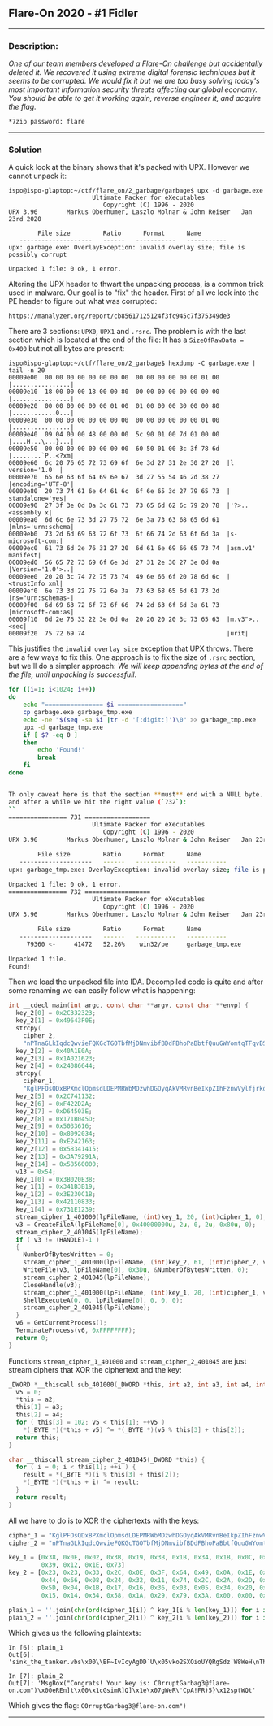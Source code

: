 ## Flare-On 2020 - #1 Fidler
___

### Description: 

*One of our team members developed a Flare-On challenge but accidentally deleted it. We recovered it using extreme digital forensic techniques but it seems to be corrupted. We would fix it but we are too busy solving today's most important information security threats affecting our global economy. You should be able to get it working again, reverse engineer it, and acquire the flag.*

`*7zip password: flare`

___


### Solution

A quick look at the binary shows that it's packed with UPX. However we cannot unpack it:
```
ispo@ispo-glaptop:~/ctf/flare_on/2_garbage/garbage$ upx -d garbage.exe 
                       Ultimate Packer for eXecutables
                          Copyright (C) 1996 - 2020
UPX 3.96        Markus Oberhumer, Laszlo Molnar & John Reiser   Jan 23rd 2020

        File size         Ratio      Format      Name
   --------------------   ------   -----------   -----------
upx: garbage.exe: OverlayException: invalid overlay size; file is possibly corrupt

Unpacked 1 file: 0 ok, 1 error.
```

Altering the UPX header to thwart the unpacking process, is a common trick used in malware.
Our goal is to "fix" the header. First of all we look into the PE header to figure out what
was corrupted:
```
https://manalyzer.org/report/cb85617125124f3fc945c7f375349de3
```

There are 3 sections: `UPX0`, `UPX1` and `.rsrc`. The problem is with the last section
which is located at the end of the file: It has a `SizeOfRawData = 0x400` but not all
bytes are present:
```
ispo@ispo-glaptop:~/ctf/flare_on/2_garbage$ hexdump -C garbage.exe | tail -n 20
00009e00  00 00 00 00 00 00 00 00  00 00 00 00 00 00 01 00  |................|
00009e10  18 00 00 00 18 00 00 80  00 00 00 00 00 00 00 00  |................|
00009e20  00 00 00 00 00 00 01 00  01 00 00 00 30 00 00 80  |............0...|
00009e30  00 00 00 00 00 00 00 00  00 00 00 00 00 00 01 00  |................|
00009e40  09 04 00 00 48 00 00 00  5c 90 01 00 7d 01 00 00  |....H...\...}...|
00009e50  00 00 00 00 00 00 00 00  60 50 01 00 3c 3f 78 6d  |........`P..<?xm|
00009e60  6c 20 76 65 72 73 69 6f  6e 3d 27 31 2e 30 27 20  |l version='1.0' |
00009e70  65 6e 63 6f 64 69 6e 67  3d 27 55 54 46 2d 38 27  |encoding='UTF-8'|
00009e80  20 73 74 61 6e 64 61 6c  6f 6e 65 3d 27 79 65 73  | standalone='yes|
00009e90  27 3f 3e 0d 0a 3c 61 73  73 65 6d 62 6c 79 20 78  |'?>..<assembly x|
00009ea0  6d 6c 6e 73 3d 27 75 72  6e 3a 73 63 68 65 6d 61  |mlns='urn:schema|
00009eb0  73 2d 6d 69 63 72 6f 73  6f 66 74 2d 63 6f 6d 3a  |s-microsoft-com:|
00009ec0  61 73 6d 2e 76 31 27 20  6d 61 6e 69 66 65 73 74  |asm.v1' manifest|
00009ed0  56 65 72 73 69 6f 6e 3d  27 31 2e 30 27 3e 0d 0a  |Version='1.0'>..|
00009ee0  20 20 3c 74 72 75 73 74  49 6e 66 6f 20 78 6d 6c  |  <trustInfo xml|
00009ef0  6e 73 3d 22 75 72 6e 3a  73 63 68 65 6d 61 73 2d  |ns="urn:schemas-|
00009f00  6d 69 63 72 6f 73 6f 66  74 2d 63 6f 6d 3a 61 73  |microsoft-com:as|
00009f10  6d 2e 76 33 22 3e 0d 0a  20 20 20 20 3c 73 65 63  |m.v3">..    <sec|
00009f20  75 72 69 74                                       |urit|
``` 

This justifies the `invalid overlay size` exception that UPX throws.
There are a few ways to fix this. One approach is to fix the size of `.rsrc`
section, but we'll do a simpler approach: *We will keep appending bytes at
the end of the file, until unpacking is successfull*.

```bash
for ((i=1; i<1024; i++))
do 
    echo "================ $i =================="
    cp garbage.exe garbage_tmp.exe
    echo -ne "$(seq -sa $i |tr -d '[:digit:]')\0" >> garbage_tmp.exe
    upx -d garbage_tmp.exe
    if [ $? -eq 0 ]
    then
        echo 'Found!'
        break
    fi
done


Th only caveat here is that the section **must** end with a NULL byte. We run the script 
and after a while we hit the right value (`732`):
``
================ 731 ==================
                       Ultimate Packer for eXecutables
                          Copyright (C) 1996 - 2020
UPX 3.96        Markus Oberhumer, Laszlo Molnar & John Reiser   Jan 23rd 2020

        File size         Ratio      Format      Name
   --------------------   ------   -----------   -----------
upx: garbage_tmp.exe: OverlayException: invalid overlay size; file is possibly corrupt

Unpacked 1 file: 0 ok, 1 error.
================ 732 ==================
                       Ultimate Packer for eXecutables
                          Copyright (C) 1996 - 2020
UPX 3.96        Markus Oberhumer, Laszlo Molnar & John Reiser   Jan 23rd 2020

        File size         Ratio      Format      Name
   --------------------   ------   -----------   -----------
     79360 <-     41472   52.26%    win32/pe     garbage_tmp.exe

Unpacked 1 file.
Found!
```

Then we load the unpacked file into IDA. Decompiled code is quite and after some
renaming we can easily follow what is happening:
```C
int __cdecl main(int argc, const char **argv, const char **envp) {
  key_2[0] = 0x2C332323;
  key_2[1] = 0x49643F0E;
  strcpy(
    cipher_2,
    "nPTnaGLkIqdcQwvieFQKGcTGOTbfMjDNmvibfBDdFBhoPaBbtfQuuGWYomtqTFqvBSKdUMmciqKSGZaosWCSoZlcIlyQpOwkcAgw ");
  key_2[2] = 0x40A1E0A;
  key_2[3] = 0x1A021623;
  key_2[4] = 0x24086644;
  strcpy(
    cipher_1,
    "KglPFOsQDxBPXmclOpmsdLDEPMRWbMDzwhDGOyqAkVMRvnBeIkpZIhFznwVylfjrkqprBPAdPuaiVoVugQAlyOQQtxBNsTdPZgDH ");
  key_2[5] = 0x2C741132;
  key_2[6] = 0xF422D2A;
  key_2[7] = 0xD64503E;
  key_2[8] = 0x171B045D;
  key_2[9] = 0x5033616;
  key_2[10] = 0x8092034;
  key_2[11] = 0xE242163;
  key_2[12] = 0x58341415;
  key_2[13] = 0x3A79291A;
  key_2[14] = 0x58560000;
  v13 = 0x54;
  key_1[0] = 0x3B020E38;
  key_1[1] = 0x341B3B19;
  key_1[2] = 0x3E230C1B;
  key_1[3] = 0x42110833;
  key_1[4] = 0x731E1239;
  stream_cipher_1_401000(lpFileName, (int)key_1, 20, (int)cipher_1, 0);
  v3 = CreateFileA(lpFileName[0], 0x40000000u, 2u, 0, 2u, 0x80u, 0);
  stream_cipher_2_401045(lpFileName);
  if ( v3 != (HANDLE)-1 )
  {
    NumberOfBytesWritten = 0;
    stream_cipher_1_401000(lpFileName, (int)key_2, 61, (int)cipher_2, v4);
    WriteFile(v3, lpFileName[0], 0x3Du, &NumberOfBytesWritten, 0);
    stream_cipher_2_401045(lpFileName);
    CloseHandle(v3);
    stream_cipher_1_401000(lpFileName, (int)key_1, 20, (int)cipher_1, v5);
    ShellExecuteA(0, 0, lpFileName[0], 0, 0, 0);
    stream_cipher_2_401045(lpFileName);
  }
  v6 = GetCurrentProcess();
  TerminateProcess(v6, 0xFFFFFFFF);
  return 0;
}
```

Functions `stream_cipher_1_401000` and `stream_cipher_2_401045` are just stream
ciphers that XOR the ciphertext and the key:
```C
_DWORD *__thiscall sub_401000(_DWORD *this, int a2, int a3, int a4, int a5) {
  v5 = 0;
  *this = a2;
  this[1] = a3;
  this[2] = a4;
  for ( this[3] = 102; v5 < this[1]; ++v5 )
    *(_BYTE *)(*this + v5) ^= *(_BYTE *)(v5 % this[3] + this[2]);
  return this;
}

char __thiscall stream_cipher_2_401045(_DWORD *this) {
  for ( i = 0; i < this[1]; ++i ) {
    result = *(_BYTE *)(i % this[3] + this[2]);
    *(_BYTE *)(*this + i) ^= result;
  }
  return result;
}
```

All we have to do is to XOR the ciphertexts with the keys:
```python
cipher_1 = "KglPFOsQDxBPXmclOpmsdLDEPMRWbMDzwhDGOyqAkVMRvnBeIkpZIhFznwVylfjrkqprBPAdPuaiVoVugQAlyOQQtxBNsTdPZgDH"
cipher_2 = "nPTnaGLkIqdcQwvieFQKGcTGOTbfMjDNmvibfBDdFBhoPaBbtfQuuGWYomtqTFqvBSKdUMmciqKSGZaosWCSoZlcIlyQpOwkcAgw"

key_1 = [0x38, 0x0E, 0x02, 0x3B, 0x19, 0x3B, 0x1B, 0x34, 0x1B, 0x0C, 0x23, 0x3E, 0x33, 0x08, 0x11, 0x42,
         0x39, 0x12, 0x1E, 0x73]
key_2 = [0x23, 0x23, 0x33, 0x2C, 0x0E, 0x3F, 0x64, 0x49, 0x0A, 0x1E, 0x0A, 0x04, 0x23, 0x16, 0x02, 0x1A,
         0x44, 0x66, 0x08, 0x24, 0x32, 0x11, 0x74, 0x2C, 0x2A, 0x2D, 0x42, 0x0F, 0x3E, 0x50, 0x64, 0x0D,
         0x5D, 0x04, 0x1B, 0x17, 0x16, 0x36, 0x03, 0x05, 0x34, 0x20, 0x09, 0x08, 0x63, 0x21, 0x24, 0x0E,
         0x15, 0x14, 0x34, 0x58, 0x1A, 0x29, 0x79, 0x3A, 0x00, 0x00, 0x56, 0x58, 0x54]

plain_1 = ''.join(chr(ord(cipher_1[i]) ^ key_1[i % len(key_1)]) for i in xrange(len(cipher_1)))
plain_2 = ''.join(chr(ord(cipher_2[i]) ^ key_2[i % len(key_2)]) for i in xrange(len(cipher_2)))
```

Which gives us the following plaintexts:
```
In [6]: plain_1
Out[6]: 'sink_the_tanker.vbs\x00\\BF~IvIcyAgDD`U\x05vko2SXOioUYQRgSdz`W8WeH\nThhIrJkFY\\bZc}p+o}H\x06__CW`tJeotap@\\u\x12cuZ;'

In [7]: plain_2
Out[7]: 'MsgBox("Congrats! Your key is: C0rruptGarbag3@flare-on.com")\x00eREn]t\x00\x1cGsimR]Q]\x1e\x07gWeR\'CpA!FR)5}\x12sptWQt'
```

Which gives the flag: `C0rruptGarbag3@flare-on.com")`

___

